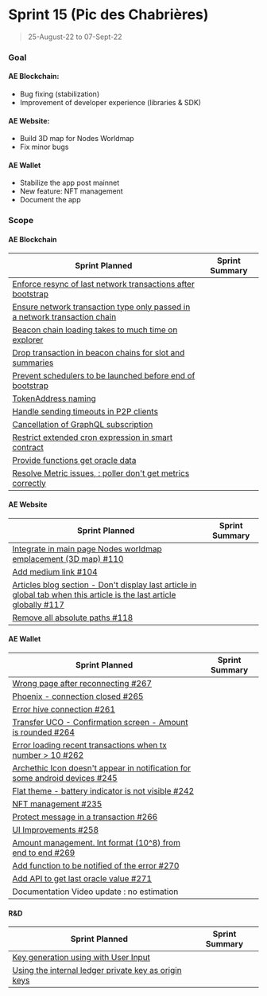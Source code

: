 # Sprint 15 (Pic des Chabrières)

> 25-August-22 to 07-Sept-22

### Goal

#### AE Blockchain:
- Bug fixing (stabilization)
- Improvement of developer experience (libraries & SDK)

#### AE Website: 
- Build 3D map for Nodes Worldmap
- Fix minor bugs

#### AE Wallet
- Stabilize the app post mainnet
- New feature: NFT management
- Document the app

### Scope

#### AE Blockchain
Sprint Planned | Sprint Summary
------------- | -------------
[Enforce resync of last network transactions after bootstrap](archethic-foundation/archethic-node#508) |
[Ensure network transaction type only passed in a network transaction chain](archethic-foundation/archethic-node#423)  |
[Beacon chain loading takes to much time on explorer](archethic-foundation/archethic-node#458) |
[Drop transaction in beacon chains for slot and summaries](archethic-foundation/archethic-node#523) |
[Prevent schedulers to be launched before end of bootstrap](archethic-foundation/archethic-node#543) |
[TokenAddress naming](archethic-foundation/archethic-node#525) |
[Handle sending timeouts in P2P clients](archethic-foundation/archethic-node#510) |
[Cancellation of GraphQL subscription](archethic-foundation/libjs#67) |
[Restrict extended cron expression in smart contract](archethic-foundation/archethic-node#540) |
[Provide functions get oracle data](archethic-foundation/libjs#72) |
[Resolve Metric issues, : poller don't get metrics correctly](archethic-foundation/archethic-node#455) |

#### AE Website
Sprint Planned | Sprint Summary
------------- | -------------
[Integrate in main page Nodes worldmap emplacement (3D map) #110](https://github.com/archethic-foundation/archethic-website/issues/110)| 
[Add medium link #104](https://github.com/archethic-foundation/archethic-website/issues/104)| 
[Articles blog section - Don't display last article in global tab when this article is the last article globally #117](https://github.com/archethic-foundation/archethic-website/issues/117) | 
[Remove all absolute paths #118](https://github.com/archethic-foundation/archethic-website/issues/118) | 

#### AE Wallet
Sprint Planned | Sprint Summary
------------- | -------------
[Wrong page after reconnecting #267](https://github.com/archethic-foundation/archethic-wallet/issues/267)| 
[Phoenix - connection closed #265](https://github.com/archethic-foundation/archethic-wallet/issues/265)|
[Error hive connection #261](https://github.com/archethic-foundation/archethic-wallet/issues/261)|
[Transfer UCO - Confirmation screen - Amount is rounded #264](https://github.com/archethic-foundation/archethic-wallet/issues/264)|
[Error loading recent transactions when tx number > 10 #262](https://github.com/archethic-foundation/archethic-wallet/issues/262)|
[Archethic Icon doesn't appear in notification for some android devices #245](https://github.com/archethic-foundation/archethic-wallet/issues/245)|
[Flat theme - battery indicator is not visible #242](https://github.com/archethic-foundation/archethic-wallet/issues/242)|
[NFT management #235](https://github.com/archethic-foundation/archethic-wallet/issues/235)|
[Protect message in a transaction #266](https://github.com/archethic-foundation/archethic-wallet/issues/266)|
[UI Improvements #258](https://github.com/archethic-foundation/archethic-wallet/issues/258)|
[Amount management. Int format (10^8) from end to end #269](https://github.com/archethic-foundation/archethic-wallet/issues/269)|
[Add function to be notified of the error #270](https://github.com/archethic-foundation/archethic-wallet/issues/270)|
[Add API to get last oracle value #271](https://github.com/archethic-foundation/archethic-wallet/issues/271)|
Documentation Video update : no estimation|

#### R&D
Sprint Planned | Sprint Summary
------------- | -------------
[Key generation using with User Input](archethic-foundation/biometrics#49) |
[Using the internal ledger private key as origin keys](archethic-foundation/archethic-ledger#36) |

